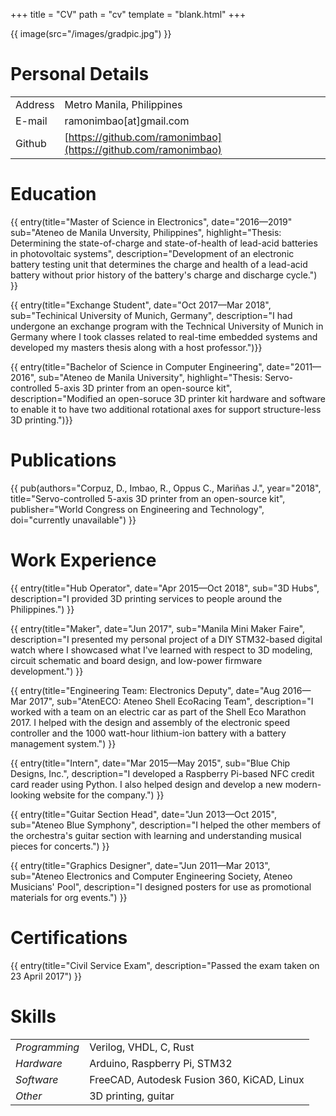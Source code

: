 +++
title = "CV"
path = "cv"
template = "blank.html"
+++

{{ image(src="/images/gradpic.jpg") }}

# Personal Details

| | |
|---|---|
| Address | Metro Manila, Philippines |
| E-mail | ramonimbao[at]gmail.com |
| Github | [https://github.com/ramonimbao](https://github.com/ramonimbao) |

# Education

{{ entry(title="Master of Science in Electronics", date="2016—2019" sub="Ateneo de Manila Unversity, Philippines", highlight="Thesis: Determining the state-of-charge and state-of-health of lead-acid batteries in photovoltaic systems", description="Development of an electronic battery testing unit that determines the charge and health of a lead-acid battery without prior history of the battery's charge and discharge cycle.") }}

{{ entry(title="Exchange Student", date="Oct 2017—Mar 2018", sub="Techinical University of Munich, Germany", description="I had undergone an exchange program with the Technical University of Munich in Germany where I took classes related to real-time embedded systems and developed my masters thesis along with a host professor.")}}

{{ entry(title="Bachelor of Science in Computer Engineering", date="2011—2016", sub="Ateneo de Manila University", highlight="Thesis: Servo-controlled 5-axis 3D printer from an open-source kit", description="Modified an open-soruce 3D printer kit hardware and software to enable it to have two additional rotational axes for support structure-less 3D printing.")}}

# Publications

{{ pub(authors="Corpuz, D., Imbao, R., Oppus C., Mariñas J.", year="2018", title="Servo-controlled 5-axis 3D printer from an open-source kit", publisher="World Congress on Engineering and Technology", doi="currently unavailable") }}

# Work Experience

{{ entry(title="Hub Operator", date="Apr 2015—Oct 2018", sub="3D Hubs", description="I provided 3D printing services to people around the Philippines.") }}

{{ entry(title="Maker", date="Jun 2017", sub="Manila Mini Maker Faire", description="I presented my personal project of a DIY STM32-based digital watch where I showcased what I've learned with respect to 3D modeling, circuit schematic and board design, and low-power firmware development.") }}

{{ entry(title="Engineering Team: Electronics Deputy", date="Aug 2016—Mar 2017", sub="AtenECO: Ateneo Shell EcoRacing Team", description="I worked with a team on an electric car as part of the Shell Eco Marathon 2017. I helped with the design and assembly of the electronic speed controller and the 1000 watt-hour lithium-ion battery with a battery management system.") }}

{{ entry(title="Intern", date="Mar 2015—May 2015", sub="Blue Chip Designs, Inc.", description="I developed a Raspberry Pi-based NFC credit card reader using Python. I also helped design and develop a new modern-looking website for the company.") }}

{{ entry(title="Guitar Section Head", date="Jun 2013—Oct 2015", sub="Ateneo Blue Symphony", description="I helped the other members of the orchestra's guitar section with learning and understanding musical pieces for concerts.") }}

{{ entry(title="Graphics Designer", date="Jun 2011—Mar 2013", sub="Ateneo Electronics and Computer Engineering Society, Ateneo Musicians' Pool", description="I designed posters for use as promotional materials for org events.") }}

# Certifications

{{ entry(title="Civil Service Exam", description="Passed the exam taken on 23 April 2017") }}

# Skills

| | |
|---|---|
| *Programming* | Verilog, VHDL, C, Rust |
| *Hardware* | Arduino, Raspberry Pi, STM32 |
| *Software* | FreeCAD, Autodesk Fusion 360, KiCAD, Linux |
| *Other* | 3D printing, guitar |


